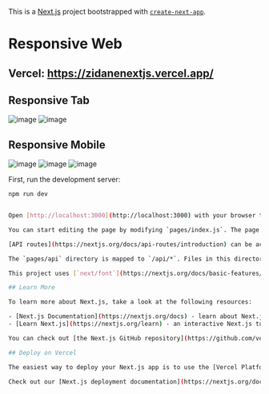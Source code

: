 This is a [Next.js](https://nextjs.org/) project bootstrapped with [`create-next-app`](https://github.com/vercel/next.js/tree/canary/packages/create-next-app).
# Responsive Web
## Vercel: https://zidanenextjs.vercel.app/
## Responsive Tab
![image](https://user-images.githubusercontent.com/101534120/220786334-3564d4ab-7aaa-4512-b5c2-b0816395343a.png)
![image](https://user-images.githubusercontent.com/101534120/220786613-a15e0292-b127-423b-8f2d-55215ba51331.png)


## Responsive Mobile
![image](https://user-images.githubusercontent.com/101534120/220785915-f3a6b457-d6e5-4c0a-98b7-27affb6937b8.png)
![image](https://user-images.githubusercontent.com/101534120/220786089-dc93b810-9276-4bd6-b306-4f0de8da7ea7.png)
![image](https://user-images.githubusercontent.com/101534120/220786218-7be51904-1085-4a73-b64a-464c54748642.png)





First, run the development server:

```bash
npm run dev


Open [http://localhost:3000](http://localhost:3000) with your browser to see the result.

You can start editing the page by modifying `pages/index.js`. The page auto-updates as you edit the file.

[API routes](https://nextjs.org/docs/api-routes/introduction) can be accessed on [http://localhost:3000/api/hello](http://localhost:3000/api/hello). This endpoint can be edited in `pages/api/hello.js`.

The `pages/api` directory is mapped to `/api/*`. Files in this directory are treated as [API routes](https://nextjs.org/docs/api-routes/introduction) instead of React pages.

This project uses [`next/font`](https://nextjs.org/docs/basic-features/font-optimization) to automatically optimize and load Inter, a custom Google Font.

## Learn More

To learn more about Next.js, take a look at the following resources:

- [Next.js Documentation](https://nextjs.org/docs) - learn about Next.js features and API.
- [Learn Next.js](https://nextjs.org/learn) - an interactive Next.js tutorial.

You can check out [the Next.js GitHub repository](https://github.com/vercel/next.js/) - your feedback and contributions are welcome!

## Deploy on Vercel

The easiest way to deploy your Next.js app is to use the [Vercel Platform](https://vercel.com/new?utm_medium=default-template&filter=next.js&utm_source=create-next-app&utm_campaign=create-next-app-readme) from the creators of Next.js.

Check out our [Next.js deployment documentation](https://nextjs.org/docs/deployment) for more details.
